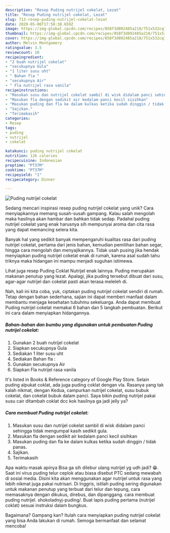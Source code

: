 ```yaml
---
description: "Resep Puding nutrijel cokelat, Lezat"
title: "Resep Puding nutrijel cokelat, Lezat"
slug: 713-resep-puding-nutrijel-cokelat-lezat
date: 2020-05-06T17:58:38.659Z
image: https://img-global.cpcdn.com/recipes/858f3d892485a218/751x532cq70/puding-nutrijel-cokelat-foto-resep-utama.jpg
thumbnail: https://img-global.cpcdn.com/recipes/858f3d892485a218/751x532cq70/puding-nutrijel-cokelat-foto-resep-utama.jpg
cover: https://img-global.cpcdn.com/recipes/858f3d892485a218/751x532cq70/puding-nutrijel-cokelat-foto-resep-utama.jpg
author: Melvin Montgomery
ratingvalue: 3.5
reviewcount: 10
recipeingredient:
- "2 buah nutrijel cokelat"
- "secukupnya Gula"
- "1 liter susu uht"
- " Bahan fla "
- "secukupnya Air"
- " Fla nutrijel rasa vanila"
recipeinstructions:
- "Masukan susu dan nutrijel cokelat sambil di wisk didalam panci sehingga tidak mengumpal kasih sedikit gula."
- "Masukan fla dengan sedikit air kedalam panci kecil sisihkan"
- "Masukan puding dan fla ke dalam kulkas ketika sudah dinggin / tidak panas."
- "Sajikan."
- "Terimakasih"
categories:
- Resep
tags:
- puding
- nutrijel
- cokelat

katakunci: puding nutrijel cokelat 
nutrition: 126 calories
recipecuisine: Indonesian
preptime: "PT37M"
cooktime: "PT37M"
recipeyield: "1"
recipecategory: Dinner

---
```



![Puding nutrijel cokelat](https://img-global.cpcdn.com/recipes/858f3d892485a218/751x532cq70/puding-nutrijel-cokelat-foto-resep-utama.jpg)

Sedang mencari inspirasi resep puding nutrijel cokelat yang unik? Cara menyiapkannya memang susah-susah gampang. Kalau salah mengolah maka hasilnya akan hambar dan bahkan tidak sedap. Padahal puding nutrijel cokelat yang enak harusnya sih mempunyai aroma dan cita rasa yang dapat memancing selera kita.

Banyak hal yang sedikit banyak mempengaruhi kualitas rasa dari puding nutrijel cokelat, pertama dari jenis bahan, kemudian pemilihan bahan segar, hingga cara mengolah dan menyajikannya. Tidak usah pusing jika hendak menyiapkan puding nutrijel cokelat enak di rumah, karena asal sudah tahu triknya maka hidangan ini mampu menjadi suguhan istimewa.

Lihat juga resep Puding Coklat Nutrijel enak lainnya. Puding merupakan makanan penutup yang lezat. Apalagi, jika puding tersebut dibuat dari susu, agar-agar nutrijel dan cokelat pasti akan terasa meleleh di.


Nah, kali ini kita coba, yuk, ciptakan puding nutrijel cokelat sendiri di rumah. Tetap dengan bahan sederhana, sajian ini dapat memberi manfaat dalam membantu menjaga kesehatan tubuhmu sekeluarga. Anda dapat membuat Puding nutrijel cokelat memakai 6 bahan dan 5 langkah pembuatan. Berikut ini cara dalam menyiapkan hidangannya.

<!--inarticleads1-->

##### Bahan-bahan dan bumbu yang digunakan untuk pembuatan Puding nutrijel cokelat:

1. Gunakan 2 buah nutrijel cokelat
1. Siapkan secukupnya Gula
1. Sediakan 1 liter susu uht
1. Sediakan  Bahan fla :
1. Gunakan secukupnya Air
1. Siapkan  Fla nutrijel rasa vanila


It&#39;s listed in Books &amp; Reference category of Google Play Store. Selain puding alpukat coklat, ada juga puding coklat dengan vla. Rasanya yang tak kalah nikmat, dengan Kedua, campurkan nutrijel cokelat, susu bubuk cokelat, dan cokelat bubuk dalam panci. Saya bikin puding nutrijel pakai susu cair ditambah coklat dcc kok hasilnya ga jadi jelly ya? 

<!--inarticleads2-->

##### Cara membuat Puding nutrijel cokelat:

1. Masukan susu dan nutrijel cokelat sambil di wisk didalam panci sehingga tidak mengumpal kasih sedikit gula.
1. Masukan fla dengan sedikit air kedalam panci kecil sisihkan
1. Masukan puding dan fla ke dalam kulkas ketika sudah dinggin / tidak panas.
1. Sajikan.
1. Terimakasih


Apa waktu masak apinya Bisa ga sih dilebur ulang nutrijel yg udh jadi? 😁. Saat ini virus puding telur ceplok atau biasa disebut PTC sedang mewabah di sosial media. Disini kita akan menggunakan agar nutrijel untuk rasa yang lebih nikmat juga pakai nutrisari. Di Inggris, istilah puding sering digunakan untuk makanan penutup yang terbuat dari telur dan tepung, cara memasaknya dengan dikukus, direbus, dan dipanggang. cara membuat puding nutrijel. shokoladnyj-puding/. Buat lapis puding pertama (nutrijel coklat) sesuai instruksi dalam bungkus. 

Bagaimana? Gampang kan? Itulah cara menyiapkan puding nutrijel cokelat yang bisa Anda lakukan di rumah. Semoga bermanfaat dan selamat mencoba!
